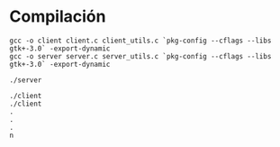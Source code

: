 # Compilación

    gcc -o client client.c client_utils.c `pkg-config --cflags --libs gtk+-3.0` -export-dynamic
    gcc -o server server.c server_utils.c `pkg-config --cflags --libs gtk+-3.0` -export-dynamic

    ./server
    
    ./client
    ./client
    .
    .
    .
    n